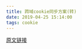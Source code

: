 ```yaml
---
title: 跨域cookie同步方案(转)
date: 2019-04-25 15:14:00
tags: cookie
---
```


[原文链接](https://singleant.iteye.com/blog/1505284)
